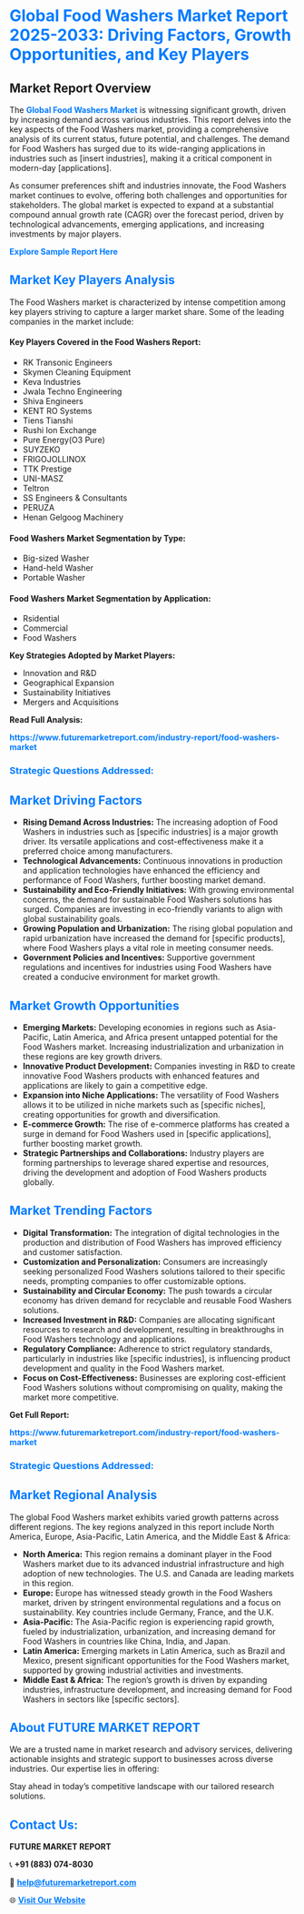 <h1 style="color: #007BFF;">Global Food Washers Market Report 2025-2033: Driving Factors, Growth Opportunities, and Key Players</h1>

<section id="overview">
<h2>Market Report Overview</h2>
<p>The <a href="https://www.futuremarketreport.com/industry-report/food-washers-market" style="color: #007BFF; text-decoration: none;"><strong>Global Food Washers Market</strong></a> is witnessing significant growth, driven by increasing demand across various industries. This report delves into the key aspects of the Food Washers market, providing a comprehensive analysis of its current status, future potential, and challenges. The demand for Food Washers has surged due to its wide-ranging applications in industries such as [insert industries], making it a critical component in modern-day [applications].</p>
<p>As consumer preferences shift and industries innovate, the Food Washers market continues to evolve, offering both challenges and opportunities for stakeholders. The global market is expected to expand at a substantial compound annual growth rate (CAGR) over the forecast period, driven by technological advancements, emerging applications, and increasing investments by major players.</p>
</section>

<section id="overview">
<p><a href="https://www.futuremarketreport.com/request-sample/reportId=128498" style="color: #007BFF; text-decoration: none;"><strong>Explore Sample Report Here</strong></a></p>
</section>

<section id="key-players">
<h2 style="color: #007BFF;">Market Key Players Analysis</h2>
<p>The Food Washers market is characterized by intense competition among key players striving to capture a larger market share. Some of the leading companies in the market include:</p>
<h4>Key Players Covered in the Food Washers Report:</h4>
<ul><li>RK Transonic Engineers</li><li>Skymen Cleaning Equipment</li><li>Keva Industries</li><li>Jwala Techno Engineering</li><li>Shiva Engineers</li><li>KENT RO Systems</li><li>Tiens Tianshi</li><li>Rushi Ion Exchange</li><li>Pure Energy(O3 Pure)</li><li>SUYZEKO</li><li>FRIGOJOLLINOX</li><li>TTK Prestige</li><li>UNI-MASZ</li><li>Teltron</li><li>SS Engineers &amp; Consultants</li><li>PERUZA</li><li>Henan Gelgoog Machinery</li></ul>
<h4>Food Washers Market Segmentation by Type:</h4>
<ul><li>Big-sized Washer</li><li>Hand-held Washer</li><li>Portable Washer</li></ul>

<h4>Food Washers Market Segmentation by Application:</h4>
<ul><li>Rsidential</li><li>Commercial</li><li>Food Washers</li></ul>
<p><strong>Key Strategies Adopted by Market Players:</strong></p>
<ul>
<li>Innovation and R&D</li>
<li>Geographical Expansion</li>
<li>Sustainability Initiatives</li>
<li>Mergers and Acquisitions</li>
</ul>
</section>

<section>
<p><strong>Read Full Analysis: </strong></p><a href="https://www.futuremarketreport.com/industry-report/food-washers-market" style="color: #007BFF; text-decoration: none;"><strong>https://www.futuremarketreport.com/industry-report/food-washers-market</strong></a>
<h3 style="color: #007BFF;">Strategic Questions Addressed:</h3>
</section>

<section id="driving-factors">
<h2 style="color: #007BFF;">Market Driving Factors</h2>
<ul>
<li><strong>Rising Demand Across Industries:</strong> The increasing adoption of Food Washers in industries such as [specific industries] is a major growth driver. Its versatile applications and cost-effectiveness make it a preferred choice among manufacturers.</li>
<li><strong>Technological Advancements:</strong> Continuous innovations in production and application technologies have enhanced the efficiency and performance of Food Washers, further boosting market demand.</li>
<li><strong>Sustainability and Eco-Friendly Initiatives:</strong> With growing environmental concerns, the demand for sustainable Food Washers solutions has surged. Companies are investing in eco-friendly variants to align with global sustainability goals.</li>
<li><strong>Growing Population and Urbanization:</strong> The rising global population and rapid urbanization have increased the demand for [specific products], where Food Washers plays a vital role in meeting consumer needs.</li>
<li><strong>Government Policies and Incentives:</strong> Supportive government regulations and incentives for industries using Food Washers have created a conducive environment for market growth.</li>
</ul>
</section>

<section id="growth-opportunities">
<h2 style="color: #007BFF;">Market Growth Opportunities</h2>
<ul>
<li><strong>Emerging Markets:</strong> Developing economies in regions such as Asia-Pacific, Latin America, and Africa present untapped potential for the Food Washers market. Increasing industrialization and urbanization in these regions are key growth drivers.</li>
<li><strong>Innovative Product Development:</strong> Companies investing in R&D to create innovative Food Washers products with enhanced features and applications are likely to gain a competitive edge.</li>
<li><strong>Expansion into Niche Applications:</strong> The versatility of Food Washers allows it to be utilized in niche markets such as [specific niches], creating opportunities for growth and diversification.</li>
<li><strong>E-commerce Growth:</strong> The rise of e-commerce platforms has created a surge in demand for Food Washers used in [specific applications], further boosting market growth.</li>
<li><strong>Strategic Partnerships and Collaborations:</strong> Industry players are forming partnerships to leverage shared expertise and resources, driving the development and adoption of Food Washers products globally.</li>
</ul>
</section>

<section id="trending-factors">
<h2 style="color: #007BFF;">Market Trending Factors</h2>
<ul>
<li><strong>Digital Transformation:</strong> The integration of digital technologies in the production and distribution of Food Washers has improved efficiency and customer satisfaction.</li>
<li><strong>Customization and Personalization:</strong> Consumers are increasingly seeking personalized Food Washers solutions tailored to their specific needs, prompting companies to offer customizable options.</li>
<li><strong>Sustainability and Circular Economy:</strong> The push towards a circular economy has driven demand for recyclable and reusable Food Washers solutions.</li>
<li><strong>Increased Investment in R&D:</strong> Companies are allocating significant resources to research and development, resulting in breakthroughs in Food Washers technology and applications.</li>
<li><strong>Regulatory Compliance:</strong> Adherence to strict regulatory standards, particularly in industries like [specific industries], is influencing product development and quality in the Food Washers market.</li>
<li><strong>Focus on Cost-Effectiveness:</strong> Businesses are exploring cost-efficient Food Washers solutions without compromising on quality, making the market more competitive.</li>
</ul>
</section>

<section>
<p><strong>Get Full Report: </strong></p><a href="https://www.futuremarketreport.com/industry-report/food-washers-market" style="color: #007BFF; text-decoration: none;"><strong>https://www.futuremarketreport.com/industry-report/food-washers-market</strong></a>
<h3 style="color: #007BFF;">Strategic Questions Addressed:</h3>
</section>


<section id="regional-analysis">
<h2 style="color: #007BFF;">Market Regional Analysis</h2>
<p>The global Food Washers market exhibits varied growth patterns across different regions. The key regions analyzed in this report include North America, Europe, Asia-Pacific, Latin America, and the Middle East & Africa:</p>
<ul>
<li><strong>North America:</strong> This region remains a dominant player in the Food Washers market due to its advanced industrial infrastructure and high adoption of new technologies. The U.S. and Canada are leading markets in this region.</li>
<li><strong>Europe:</strong> Europe has witnessed steady growth in the Food Washers market, driven by stringent environmental regulations and a focus on sustainability. Key countries include Germany, France, and the U.K.</li>
<li><strong>Asia-Pacific:</strong> The Asia-Pacific region is experiencing rapid growth, fueled by industrialization, urbanization, and increasing demand for Food Washers in countries like China, India, and Japan.</li>
<li><strong>Latin America:</strong> Emerging markets in Latin America, such as Brazil and Mexico, present significant opportunities for the Food Washers market, supported by growing industrial activities and investments.</li>
<li><strong>Middle East & Africa:</strong> The region’s growth is driven by expanding industries, infrastructure development, and increasing demand for Food Washers in sectors like [specific sectors].</li>
</ul>
</section>

<footer>
<h2 style="color: #007BFF;">About FUTURE MARKET REPORT</h2>
<p>We are a trusted name in market research and advisory services, delivering actionable insights and strategic support to businesses across diverse industries. Our expertise lies in offering:</p>

<p>Stay ahead in today’s competitive landscape with our tailored research solutions.</p>

<h2 style="color: #007BFF;">Contact Us:</h2>
<p><strong>FUTURE MARKET REPORT</strong></p>
<p>📞 <strong>+91 (883) 074-8030</strong></p>
<p>📧 <strong><a href="mailto:help@futuremarketreport.com" style="color: #007BFF;">help@futuremarketreport.com</a></strong></p>
<p>🌐 <strong><a href="https://www.futuremarketreport.com/" style="color: #007BFF;">Visit Our Website</a></strong></p>
</footer>